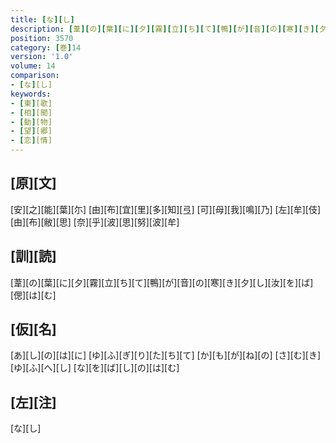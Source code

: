 ```yaml
---
title: [な][し]
description: [葦][の][葉][に][夕][霧][立][ち][て][鴨][が][音][の][寒][き][夕][し][汝][を][ば][偲][は][む]
position: 3570
category: [巻]14
version: '1.0'
volume: 14
comparison:
- [な][し]
keywords:
- [東][歌]
- [相][聞]
- [動][物]
- [望][郷]
- [恋][情]
---
```


## [原][文]

[安][之][能][葉][尓] [由][布][宜][里][多][知][弖] [可][母][我][鳴][乃] [左][牟][伎][由][布][敝][思] [奈][乎][波][思][努][波][牟]

## [訓][読]

[葦][の][葉][に][夕][霧][立][ち][て][鴨][が][音][の][寒][き][夕][し][汝][を][ば][偲][は][む]

## [仮][名]

[あ][し][の][は][に] [ゆ][ふ][ぎ][り][た][ち][て] [か][も][が][ね][の] [さ][む][き][ゆ][ふ][へ][し] [な][を][ば][し][の][は][む]

## [左][注]

[な][し]
